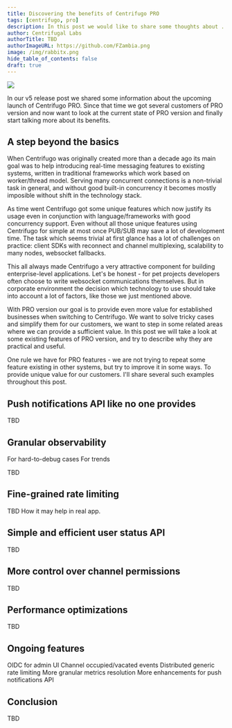 ```yaml
---
title: Discovering the benefits of Centrifugo PRO
tags: [centrifugo, pro]
description: In this post we would like to share some thoughts about .
author: Centrifugal Labs
authorTitle: TBD
authorImageURL: https://github.com/FZambia.png
image: /img/rabbitx.png
hide_table_of_contents: false
draft: true
---
```


<img src="/img/centrifugo_pro_benefits_cover.png" />

In our v5 release post we shared some information about the upcoming launch of Centrifugo PRO. Since that time we got several customers of PRO version and now want to look at the current state of PRO version and finally start talking more about its benefits.

<!--truncate-->

## A step beyond the basics

When Centrifugo was originally created more than a decade ago its main goal was to help introducing real-time messaging features to existing systems, written in traditional frameworks which work based on worker/thread model. Serving many concurrent connections is a non-trivial task in general, and without good built-in concurrency it becomes mostly imposible without shift in the technology stack.

As time went Centrifugo got some unique features which now justify its usage even in conjunction with language/frameworks with good concurrency support. Even without all those unique features using Centrifugo for simple at most once PUB/SUB may save a lot of development time. The task which seems trivial at first glance has a lot of challenges on practice: client SDKs with reconnect and channel multiplexing, scalability to many nodes, websocket fallbacks.

This all always made Centrifugo a very attractive component for building enterprise-level applications. Let's be honest - for pet projects developers often choose to write websocket communications themselves. But in corporate environment the decision which technology to use should take into account a lot of factors, like those we just mentioned above.

With PRO version our goal is to provide even more value for established businesses when switching to Centrifugo. We want to solve tricky cases and simplify them for our customers, we want to step in some related areas where we can provide a sufficient value. In this post we will take a look at some existing features of PRO version, and try to describe why they are practical and useful.

One rule we have for PRO features - we are not trying to repeat some feature existing in other systems, but try to improve it in some ways. To provide unique value for our customers. I'll share several such examples throughout this post.

## Push notifications API like no one provides

TBD

## Granular observability

For hard-to-debug cases
For trends

TBD

## Fine-grained rate limiting 

TBD
How it may help in real app.

## Simple and efficient user status API

TBD

## More control over channel permissions

TBD

## Performance optimizations

TBD

## Ongoing features

OIDC for admin UI
Channel occupied/vacated events
Distributed generic rate limiting
More granular metrics resolution
More enhancements for push notifications API

## Conclusion

TBD
